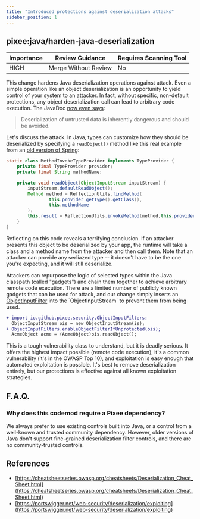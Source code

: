 ```yaml
---
title: "Introduced protections against deserialization attacks"
sidebar_position: 1
---
```


## pixee:java/harden-java-deserialization 

| Importance  | Review Guidance      | Requires Scanning Tool |
|-------------|----------------------|------------------------|
| HIGH | Merge Without Review | No     |

This change hardens Java deserialization operations against attack. Even a simple operation like an object deserialization is an opportunity to yield control of your system to an attacker. In fact, without specific, non-default protections, any object deserialization call can lead to arbitrary code execution. The JavaDoc [now even says](https://docs.oracle.com/en/java/javase/17/docs/api/java.base/java/io/ObjectInputFilter.html):

> Deserialization of untrusted data is inherently dangerous and should be avoided.

Let's discuss the attack. In Java, types can customize how they should be deserialized by specifying a `readObject()` method like this real example from an [old version of Spring](https://github.com/spring-projects/spring-framework/blob/4.0.x/spring-core/src/main/java/org/springframework/core/SerializableTypeWrapper.java#L404):

```java
static class MethodInvokeTypeProvider implements TypeProvider {
    private final TypeProvider provider;
    private final String methodName;

    private void readObject(ObjectInputStream inputStream) {
        inputStream.defaultReadObject();
        Method method = ReflectionUtils.findMethod(
                this.provider.getType().getClass(),
                this.methodName
        );
        this.result = ReflectionUtils.invokeMethod(method,this.provider.getType());
    }
}
```

Reflecting on this code reveals a terrifying conclusion. If an attacker presents this object to be deserialized by your app, the runtime will take a class and a method name from the attacker and then call them. Note that an attacker can provide any serliazed type -- it doesn't have to be the one you're expecting, and it will still deserialize.

Attackers can repurpose the logic of selected types within the Java classpath (called "gadgets") and chain them together to achieve arbitrary remote code execution. There are a limited number of publicly known gadgets that can be used for attack, and our change simply inserts an [ObjectInputFilter](https://docs.oracle.com/en/java/javase/17/docs/api/java.base/java/io/ObjectInputStream.html#setObjectInputFilter(java.io.ObjectInputFilter)) into the `ObjectInputStream` to prevent them from being used.

```diff
+ import io.github.pixee.security.ObjectInputFilters;
  ObjectInputStream ois = new ObjectInputStream(is);
+ ObjectInputFilters.enableObjectFilterIfUnprotected(ois);
  AcmeObject acme = (AcmeObject)ois.readObject();
```

This is a tough vulnerability class to understand, but it is deadly serious. It offers the highest impact possible (remote code execution), it's a common vulnerability (it's in the OWASP Top 10), and exploitation is easy enough that automated exploitation is possible. It's best to remove deserialization entirely, but our protections is effective against all known exploitation strategies.

## F.A.Q.

### Why does this codemod require a Pixee dependency?

We always prefer to use existing controls built into Java, or a control from a well-known and trusted community dependency. However, older versions of Java don't support fine-grained deserialization filter controls, and there are no community-trusted controls.


## References
 * [https://cheatsheetseries.owasp.org/cheatsheets/Deserialization_Cheat_Sheet.html](https://cheatsheetseries.owasp.org/cheatsheets/Deserialization_Cheat_Sheet.html)
 * [https://portswigger.net/web-security/deserialization/exploiting](https://portswigger.net/web-security/deserialization/exploiting)

